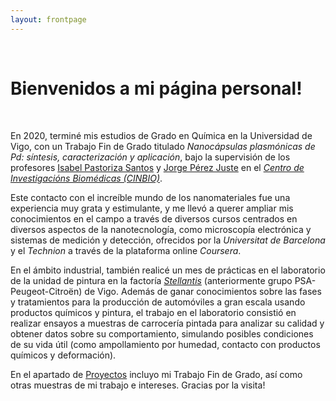 ```yaml
---
layout: frontpage
---
```


<br>

# Bienvenidos a mi página personal!

<br>

En 2020, terminé mis estudios de Grado en Química en la Universidad de Vigo, con un Trabajo Fin de Grado titulado *Nanocápsulas plasmónicas de Pd: síntesis, caracterización y aplicación*, bajo la supervisión de los profesores [Isabel Pastoriza Santos](https://scholar.google.es/citations?user=yYCopqcAAAAJ&hl=en) y [Jorge Pérez Juste](https://scholar.google.es/citations?user=anxR3uIAAAAJ&hl=en) en el [*Centro de Investigacións Biomédicas (CINBIO)*](https://cinbio.es/).

Este contacto con el increíble mundo de los nanomateriales fue una experiencia muy grata y estimulante, y me llevó a querer ampliar mis conocimientos en el campo a través de diversos cursos centrados en diversos aspectos de la nanotecnología, como microscopía electrónica y sistemas de medición y detección, ofrecidos por la *Universitat de Barcelona* y el *Technion* a través de la plataforma online *Coursera*.

En el ámbito industrial, también realicé un mes de prácticas en el laboratorio de la unidad de pintura en la factoría [*Stellantis*](https://site.groupe-psa.com/vigo/es/) (anteriormente grupo PSA-Peugeot-Citroën) de Vigo. Además de ganar conocimientos sobre las fases y tratamientos para la producción de automóviles a gran escala usando productos químicos y pintura, el trabajo en el laboratorio consistió en realizar ensayos a muestras de carrocería pintada para analizar su calidad y obtener datos sobre su comportamiento, simulando posibles condiciones de su vida útil (como ampollamiento por humedad, contacto con productos químicos y deformación).

En el apartado de [Proyectos](updates) incluyo mi Trabajo Fin de Grado, así como otras muestras de mi trabajo e intereses. Gracias por la visita!

